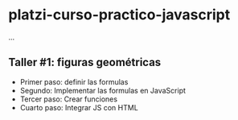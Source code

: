 # platzi-curso-practico-javascript

...

## Taller #1: figuras geométricas

- Primer paso: definir las formulas
- Segundo: Implementar las formulas en JavaScript
- Tercer paso: Crear funciones
- Cuarto paso: Integrar JS con HTML



